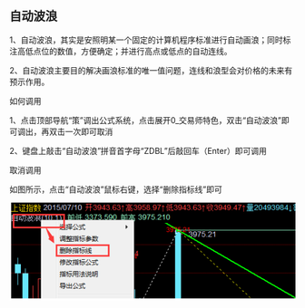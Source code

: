 ## 自动波浪

1、自动波浪，其实是安照明某一个固定的计算机程序标准进行自动画浪；同时标注高低点位的数值，方便确定；并进行高点或低点的自动连线。

2、自动波浪主要目的解决画浪标准的唯一值问题，连线和浪型会对价格的未来有预示作用。

如何调用

1、点击顶部导航“策”调出公式系统，点击展开0_交易师特色，双击“自动波浪”即可调出，再双击一次即可取消

2、键盘上敲击“自动波浪”拼音首字母“ZDBL”后敲回车（Enter）即可调用

取消调用

如图所示，点击“自动波浪”鼠标右键，选择“删除指标线”即可


![](/assets/1591.png)